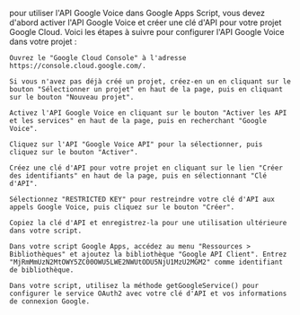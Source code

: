 pour utiliser l'API Google Voice dans Google Apps Script, vous devez d'abord activer l'API Google Voice et créer une clé d'API pour votre projet Google Cloud. Voici les étapes à suivre pour configurer l'API Google Voice dans votre projet :

    Ouvrez le "Google Cloud Console" à l'adresse https://console.cloud.google.com/.

    Si vous n'avez pas déjà créé un projet, créez-en un en cliquant sur le bouton "Sélectionner un projet" en haut de la page, puis en cliquant sur le bouton "Nouveau projet".

    Activez l'API Google Voice en cliquant sur le bouton "Activer les API et les services" en haut de la page, puis en recherchant "Google Voice".

    Cliquez sur l'API "Google Voice API" pour la sélectionner, puis cliquez sur le bouton "Activer".

    Créez une clé d'API pour votre projet en cliquant sur le lien "Créer des identifiants" en haut de la page, puis en sélectionnant "Clé d'API".

    Sélectionnez "RESTRICTED KEY" pour restreindre votre clé d'API aux appels Google Voice, puis cliquez sur le bouton "Créer".

    Copiez la clé d'API et enregistrez-la pour une utilisation ultérieure dans votre script.

    Dans votre script Google Apps, accédez au menu "Ressources > Bibliothèques" et ajoutez la bibliothèque "Google API Client". Entrez "MjRmMmUzN2MtOWY5ZC00OWU5LWE2NWUtODU5NjU1MzU2MGM2" comme identifiant de bibliothèque.

    Dans votre script, utilisez la méthode getGoogleService() pour configurer le service OAuth2 avec votre clé d'API et vos informations de connexion Google.

